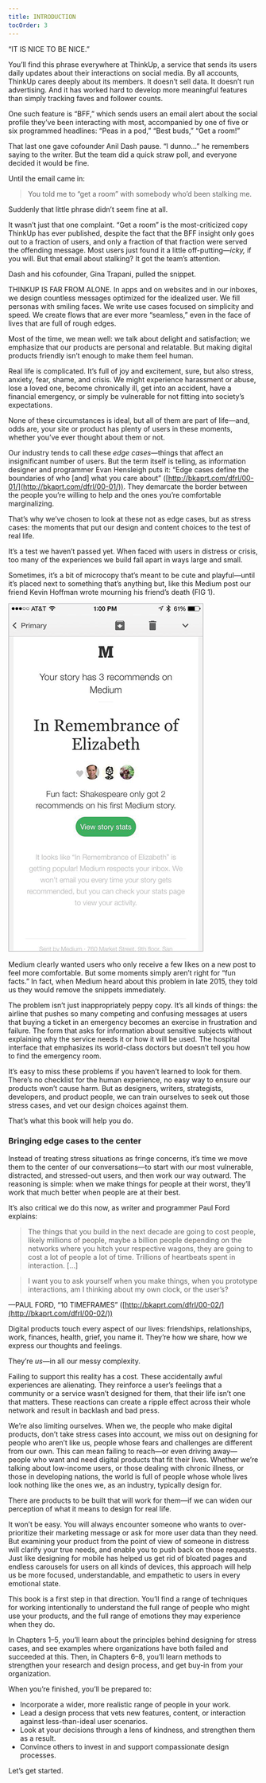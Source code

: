 ```yaml
---
title: INTRODUCTION
tocOrder: 3
---
```

“IT IS NICE TO BE NICE.”

You’ll find this phrase everywhere at ThinkUp, a service that sends its users daily updates about their interactions on social media. By all accounts, ThinkUp cares deeply about its members. It doesn’t sell data. It doesn’t run advertising. And it has worked hard to develop more meaningful features than simply tracking faves and follower counts.

One such feature is “BFF,” which sends users an email alert about the social profile they’ve been interacting with most, accompanied by one of five or six programmed headlines: “Peas in a pod,” “Best buds,” “Get a room!”

That last one gave cofounder Anil Dash pause. “I dunno…” he remembers saying to the writer. But the team did a quick straw poll, and everyone decided it would be fine.

Until the email came in:

> You told me to “get a room” with somebody who’d been stalking me.

Suddenly that little phrase didn’t seem fine at all.

It wasn’t just that one complaint. “Get a room” is the most-criticized copy ThinkUp has ever published, despite the fact that the BFF insight only goes out to a fraction of users, and only a fraction of that fraction were served the offending message. Most users just found it a little off-putting—*icky,* if you will. But that email about stalking? It got the team’s attention.

Dash and his cofounder, Gina Trapani, pulled the snippet.

THINKUP IS FAR FROM ALONE. In apps and on websites and in our inboxes, we design countless messages optimized for the idealized user. We fill personas with smiling faces. We write use cases focused on simplicity and speed. We create flows that are ever more “seamless,” even in the face of lives that are full of rough edges.

Most of the time, we mean well: we talk about delight and satisfaction; we emphasize that our products are personal and relatable. But making digital products friendly isn’t enough to make them feel human.

Real life is complicated. It’s full of joy and excitement, sure, but also stress, anxiety, fear, shame, and crisis. We might experience harassment or abuse, lose a loved one, become chronically ill, get into an accident, have a financial emergency, or simply be vulnerable for not fitting into society’s expectations.

None of these circumstances is ideal, but all of them are part of life—and, odds are, your site or product has plenty of users in these moments, whether you’ve ever thought about them or not.

Our industry tends to call these *edge cases*—things that affect an insignificant number of users. But the term itself is telling, as information designer and programmer Evan Hensleigh puts it: “Edge cases define the boundaries of who \[and\] what you care about” ([http://bkaprt.com/dfrl/00-01/](http://bkaprt.com/dfrl/00-01/)). They demarcate the border between the people you’re willing to help and the ones you’re comfortable marginalizing.

That’s why we’ve chosen to look at these not as edge cases, but as stress cases: the moments that put our design and content choices to the test of real life.

It’s a test we haven’t passed yet. When faced with users in distress or crisis, too many of the experiences we build fall apart in ways large and small.

Sometimes, it’s a bit of microcopy that’s meant to be cute and playful—until it’s placed next to something that’s anything but, like this Medium post our friend Kevin Hoffman wrote mourning his friend’s death (FIG 1).

![Figure](../image/Fig0-1_Medium.png "FIG 1: Rather than feeling playful, Medium’s “fun fact” is jarring when juxtaposed with a post about a friend’s death.")

Medium clearly wanted users who only receive a few likes on a new post to feel more comfortable. But some moments simply aren’t right for “fun facts.” In fact, when Medium heard about this problem in late 2015, they told us they would remove the snippets immediately.

The problem isn’t just inappropriately peppy copy. It’s all kinds of things: the airline that pushes so many competing and confusing messages at users that buying a ticket in an emergency becomes an exercise in frustration and failure. The form that asks for information about sensitive subjects without explaining why the service needs it or how it will be used. The hospital interface that emphasizes its world-class doctors but doesn’t tell you how to find the emergency room.

It’s easy to miss these problems if you haven’t learned to look for them. There’s no checklist for the human experience, no easy way to ensure our products won’t cause harm. But as designers, writers, strategists, developers, and product people, we can train ourselves to seek out those stress cases, and vet our design choices against them.

That’s what this book will help you do.

### Bringing edge cases to the center

Instead of treating stress situations as fringe concerns, it’s time we move them to the center of our conversations—to start with our most vulnerable, distracted, and stressed-out users, and then work our way outward. The reasoning is simple: when we make things for people at their worst, they’ll work that much better when people are at their best.

It’s also critical we do this now, as writer and programmer Paul Ford explains:

> The things that you build in the next decade are going to cost people, likely millions of people, maybe a billion people depending on the networks where you hitch your respective wagons, they are going to cost a lot of people a lot of time. Trillions of heartbeats spent in interaction. \[…\]

> I want you to ask yourself when you make things, when you prototype interactions, am I thinking about my own clock, or the user’s?

—PAUL FORD, “10 TIMEFRAMES” ([http://bkaprt.com/dfrl/00-02/](http://bkaprt.com/dfrl/00-02/))

Digital products touch every aspect of our lives: friendships, relationships, work, finances, health, grief, you name it. They’re how we share, how we express our thoughts and feelings.

They’re *us*—in all our messy complexity.

Failing to support this reality has a cost. These accidentally awful experiences are alienating. They reinforce a user’s feelings that a community or a service wasn’t designed for them, that their life isn’t one that matters. These reactions can create a ripple effect across their whole network and result in backlash and bad press.

We’re also limiting ourselves. When we, the people who make digital products, don’t take stress cases into account, we miss out on designing for people who aren’t like us, people whose fears and challenges are different from our own. This can mean failing to reach—or even driving away—people who want and need digital products that fit their lives. Whether we’re talking about low-income users, or those dealing with chronic illness, or those in developing nations, the world is full of people whose whole lives look nothing like the ones we, as an industry, typically design for.

There are products to be built that will work for them—if we can widen our perception of what it means to design for real life.

It won’t be easy. You will always encounter someone who wants to over-prioritize their marketing message or ask for more user data than they need. But examining your product from the point of view of someone in distress will clarify your true needs, and enable you to push back on those requests. Just like designing for mobile has helped us get rid of bloated pages and endless carousels for users on all kinds of devices, this approach will help us be more focused, understandable, and empathetic to users in every emotional state.

This book is a first step in that direction. You’ll find a range of techniques for working intentionally to understand the full range of people who might use your products, and the full range of emotions they may experience when they do.

In Chapters 1–5, you’ll learn about the principles behind designing for stress cases, and see examples where organizations have both failed and succeeded at this. Then, in Chapters 6–8, you’ll learn methods to strengthen your research and design process, and get buy-in from your organization.

When you’re finished, you’ll be prepared to:

* Incorporate a wider, more realistic range of people in your work.
* Lead a design process that vets new features, content, or interaction against less-than-ideal user scenarios.
* Look at your decisions through a lens of kindness, and strengthen them as a result.
* Convince others to invest in and support compassionate design processes.

Let’s get started.
